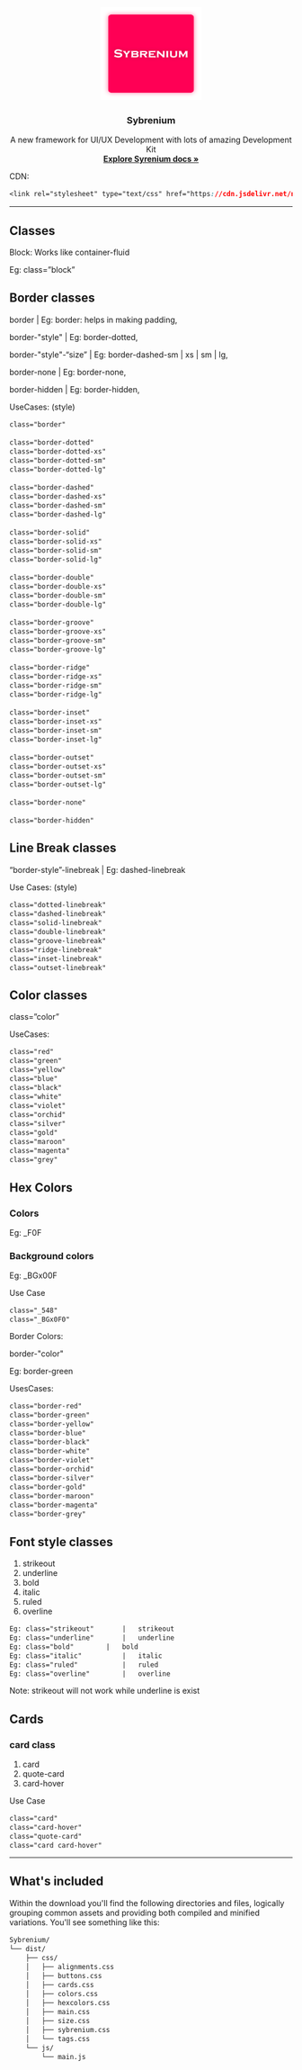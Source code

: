 <p align="center">
  <a href="https://syberstar.netlify.com/">
    <img src="https://github.com/Syber-Lab/Sybrenium/blob/main/imgs/Sybrenium.png" alt="Bootstrap logo" width="180" height="165">
  </a>
</p>

<h3 align="center">Sybrenium</h3>


<p align="center">
  A new framework for UI/UX Development with lots of amazing Development Kit
  <br>
  <a href="https://github.com/Syber-Lab/Sybrenium"><strong>Explore Syrenium docs »</strong></a>
  <br>
</p>


CDN:
```CSS
<link rel="stylesheet" type="text/css" href="https://cdn.jsdelivr.net/npm/sybrenium@1.0.0/dist/css/main.css">
```

<hr>

##  Classes

Block:
	Works like container-fluid

Eg:    class=”block”


## Border classes

border					|   Eg: border: helps in making padding,

border-"style"   			|   Eg: border-dotted,

border-"style"-“size”			|   Eg: border-dashed-sm | xs | sm | lg,

border-none				|   Eg: border-none,

border-hidden				|   Eg: border-hidden,

UseCases: (style)
```
class="border"

class="border-dotted"
class="border-dotted-xs"
class="border-dotted-sm"
class="border-dotted-lg"

class="border-dashed"
class="border-dashed-xs"
class="border-dashed-sm"
class="border-dashed-lg"

class="border-solid"
class="border-solid-xs"
class="border-solid-sm"
class="border-solid-lg"

class="border-double"
class="border-double-xs"
class="border-double-sm"
class="border-double-lg"

class="border-groove"
class="border-groove-xs"
class="border-groove-sm"
class="border-groove-lg"

class="border-ridge"
class="border-ridge-xs"
class="border-ridge-sm"
class="border-ridge-lg"

class="border-inset"
class="border-inset-xs"
class="border-inset-sm"
class="border-inset-lg"

class="border-outset"
class="border-outset-xs"
class="border-outset-sm"
class="border-outset-lg"

class="border-none"

class="border-hidden"
```
## Line Break classes

“border-style”-linebreak		|  Eg: dashed-linebreak

Use Cases: (style)

```
class="dotted-linebreak"
class="dashed-linebreak"
class="solid-linebreak"
class="double-linebreak"
class="groove-linebreak"
class="ridge-linebreak"
class="inset-linebreak"
class="outset-linebreak"
```

## Color classes

class=”color”

UseCases:
```
class="red"
class="green"
class="yellow"
class="blue"
class="black"
class="white"
class="violet"
class="orchid"
class="silver"
class="gold"
class="maroon"
class="magenta"
class="grey"
```


## Hex Colors

### Colors
Eg: _F0F

### Background colors
Eg: _BGx00F

Use Case
```
class="_548"
class="_BGx0F0"
```


Border Colors:

border-"color"

Eg: border-green

UsesCases:
```
class="border-red"
class="border-green"
class="border-yellow"
class="border-blue"
class="border-black"
class="border-white"
class="border-violet"
class="border-orchid"
class="border-silver"
class="border-gold"
class="border-maroon"
class="border-magenta"
class="border-grey"
```

## Font style classes

1.	strikeout
2.	underline
3.	bold
4.	italic
5.	ruled
6.	overline

```
Eg: class="strikeout"   	|   strikeout
Eg: class="underline"   	|   underline
Eg: class="bold"   		|   bold
Eg: class="italic"   		|   italic
Eg: class="ruled"   		|   ruled
Eg: class="overline"   		|   overline
```
Note:
strikeout will not work while underline is exist


## Cards

### card class

1.	card
2.	quote-card
3.  card-hover

Use Case
```
class="card"
class="card-hover"
class="quote-card"
class="card card-hover"
```
<hr>

## What's included

Within the download you'll find the following directories and files, logically grouping common assets and providing both compiled and minified variations. You'll see something like this:

```text
Sybrenium/
└── dist/
    ├── css/
    │   ├── alignments.css
    │   ├── buttons.css
    │   ├── cards.css
    │   ├── colors.css
    │   ├── hexcolors.css
    │   ├── main.css
    │   ├── size.css
    │   ├── sybrenium.css
    │   └── tags.css
    └── js/
      	└── main.js

```
